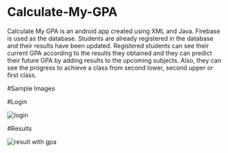 # Calculate-My-GPA
Calculate My GPA is an android app created using XML and Java. Firebase is used as the database. Students are already registered in the database and their results
have been updated. Registered students can see their current GPA according to the results they obtained and they can predict their future GPA by adding results to
the upcoming subjects. Also, they can see the progress to achieve a class from second lower, second upper or first class.

#Sample Images

#Login

![login](https://user-images.githubusercontent.com/78161633/126273281-22e9d42e-8f8f-4863-acd5-5f66f173bdbc.PNG)

#Results

![result with gpa](https://user-images.githubusercontent.com/78161633/126273284-c23773d7-73d4-4114-94d4-b93fb4885467.PNG)

